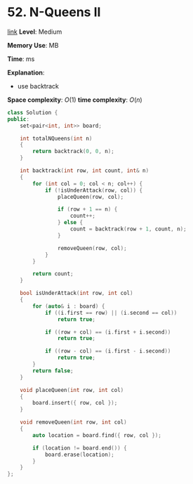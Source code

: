 # 52. N-Queens II

[link](https://leetcode.com/problems/n-queens-ii/)
**Level**: Medium

**Memory Use**: MB

**Time**: ms

**Explanation**:

-   use backtrack

**Space complexity**: $O(1)$
**time complexity**: $O(n)$

```cpp
class Solution {
public:
    set<pair<int, int>> board;

    int totalNQueens(int n)
    {
        return backtrack(0, 0, n);
    }

    int backtrack(int row, int count, int& n)
    {
        for (int col = 0; col < n; col++) {
            if (!isUnderAttack(row, col)) {
                placeQueen(row, col);

                if (row + 1 == n) {
                    count++;
                } else {
                    count = backtrack(row + 1, count, n);
                }

                removeQueen(row, col);
            }
        }

        return count;
    }

    bool isUnderAttack(int row, int col)
    {
        for (auto& i : board) {
            if ((i.first == row) || (i.second == col))
                return true;

            if ((row + col) == (i.first + i.second))
                return true;

            if ((row - col) == (i.first - i.second))
                return true;
        }
        return false;
    }

    void placeQueen(int row, int col)
    {
        board.insert({ row, col });
    }

    void removeQueen(int row, int col)
    {
        auto location = board.find({ row, col });

        if (location != board.end()) {
            board.erase(location);
        }
    }
};

```
